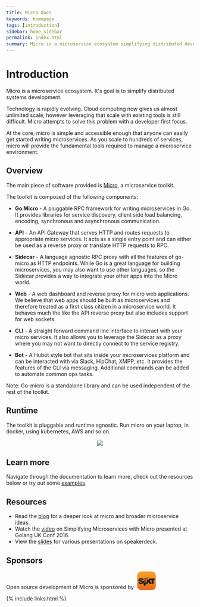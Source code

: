 ```yaml
---
title: Micro Docs
keywords: homepage
tags: [introduction]
sidebar: home_sidebar
permalink: index.html
summary: Micro is a microservice ecosystem simplifying distributed development. It provides the fundamental building blocks for developing distributed applications. The micro documentation is here as a guide for adopting Micro.
---
```


# Introduction

Micro is a microservice ecosystem. It's goal is to simplify distributed systems development. 

Technology is rapidly evolving. Cloud computing now gives us almost unlimited scale, however leveraging that scale with existing tools is still difficult. 
Micro attempts to solve this problem with a developer first focus.

At the core, micro is simple and accessible enough that anyone can easily get started writing microservices. As you scale to hundreds of services, micro 
will provide the fundamental tools required to manage a microservice environment.

## Overview

The main piece of software provided is [Micro](https://github.com/micro/micro), a microservice toolkit.

The toolkit is composed of the following components:

- **Go Micro** - A pluggable RPC framework for writing microservices in Go. It provides libraries for 
service discovery, client side load balancing, encoding, synchronous and asynchronous communication.


- **API** - An API Gateway that serves HTTP and routes requests to appropriate micro services. 
It acts as a single entry point and can either be used as a reverse proxy or translate HTTP requests to RPC.

- **Sidecar** - A language agnostic RPC proxy with all the features of go-micro as HTTP endpoints. While Go is a great language for building microservices, 
you may also want to use other languages, so the Sidecar provides a way to integrate your other apps into the Micro world.

- **Web** - A web dashboard and reverse proxy for micro web applications. We believe that 
web apps should be built as microservices and therefore treated as a first class citizen in a microservice world. It behaves much the like the API 
reverse proxy but also includes support for web sockets.

- **CLI** - A straight forward command line interface to interact with your micro services. 
It also allows you to leverage the Sidecar as a proxy where you may not want to directly connect to the service registry.

- **Bot** - A Hubot style bot that sits inside your microservices platform and can be interacted with via Slack, HipChat, XMPP, etc. 
It provides the features of the CLI via messaging. Additional commands can be added to automate common ops tasks.
  
Note: Go-micro is a standalone library and can be used independent of the rest of the toolkit.

## Runtime

The toolkit is pluggable and runtime agnostic. Run micro on your laptop, in docker, using kubernetes, AWS and so on.

<p align="center">
  <img src="images/overview.png" />
</p>

## Learn more

Navigate through the documentation to learn more, check out the resources below or try out some [examples](https://github.com/micro/examples).

## Resources

- Read the [blog](https://micro.mu/blog/) for a deeper look at micro and broader microservice ideas.
- Watch the [video](https://www.youtube.com/watch?v=xspaDovwk34) on Simplifying Microservices with Micro presented at Golang UK Conf 2016.
- View the [slides](https://speakerdeck.com/asim) for various presentations on speakerdeck.

## Sponsors

Open source development of Micro is sponsored by <img src="images/sixt_logo.png" style="width:50px; height=auto; vertical-align: bottom; padding-left: 5px;" />

{% include links.html %}
